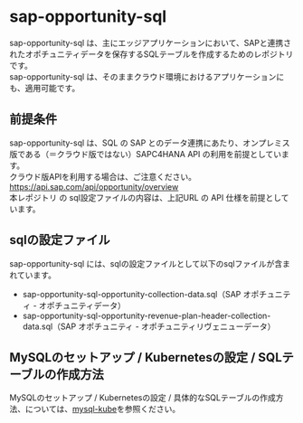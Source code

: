 # sap-opportunity-sql  
sap-opportunity-sql は、主にエッジアプリケーションにおいて、SAPと連携されたオポチュニティデータを保存するSQLテーブルを作成するためのレポジトリです。  
sap-opportunity-sql は、そのままクラウド環境におけるアプリケーションにも、適用可能です。

## 前提条件  
sap-opportunity-sql は、SQL の SAP とのデータ連携にあたり、オンプレミス版である（＝クラウド版ではない）SAPC4HANA API の利用を前提としています。  
クラウド版APIを利用する場合は、ご注意ください。  
https://api.sap.com/api/opportunity/overview    
本レポジトリ の sql設定ファイルの内容は、上記URL の API 仕様を前提としています。  

## sqlの設定ファイル

sap-opportunity-sql には、sqlの設定ファイルとして以下のsqlファイルが含まれています。  

* sap-opportunity-sql-opportunity-collection-data.sql（SAP オポチュニティ - オポチュニティデータ）
* sap-opportunity-sql-opportunity-revenue-plan-header-collection-data.sql（SAP オポチュニティ - オポチュニティリヴェニューデータ）

## MySQLのセットアップ / Kubernetesの設定 / SQLテーブルの作成方法
MySQLのセットアップ / Kubernetesの設定 / 具体的なSQLテーブルの作成方法、については、[mysql-kube](https://github.com/latonaio/mysql-kube)を参照ください。